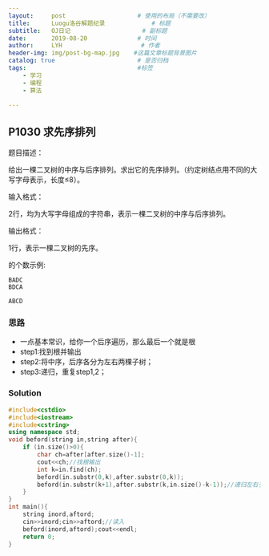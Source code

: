 ```yaml
---
layout:     post                    # 使用的布局（不需要改）
title:      Luogu洛谷解题纪录	           	# 标题 
subtitle:   OJ日记					# 副标题
date:       2019-08-20              # 时间
author:     LYH                      # 作者
header-img: img/post-bg-map.jpg    #这篇文章标题背景图片
catalog: true                       # 是否归档
tags:                               #标签
    - 学习
    - 编程
    - 算法

---
```


## P1030 求先序排列

题目描述：

给出一棵二叉树的中序与后序排列。求出它的先序排列。（约定树结点用不同的大写字母表示，长度≤8）。

输入格式：

2行，均为大写字母组成的字符串，表示一棵二叉树的中序与后序排列。

输出格式：

1行，表示一棵二叉树的先序。

的个数示例:

```
BADC
BDCA

ABCD
```

### 思路

* 一点基本常识，给你一个后序遍历，那么最后一个就是根
* step1:找到根并输出
* step2:将中序，后序各分为左右两棵子树；
* step3:递归，重复step1,2；


### Solution

```c++
#include<cstdio>
#include<iostream>
#include<cstring>
using namespace std;
void beford(string in,string after){
    if (in.size()>0){
        char ch=after[after.size()-1];
        cout<<ch;//找根输出
        int k=in.find(ch);
        beford(in.substr(0,k),after.substr(0,k));
        beford(in.substr(k+1),after.substr(k,in.size()-k-1));//递归左右子树；
    }
}
int main(){
    string inord,aftord;
    cin>>inord;cin>>aftord;//读入
    beford(inord,aftord);cout<<endl;
    return 0;
}
```


